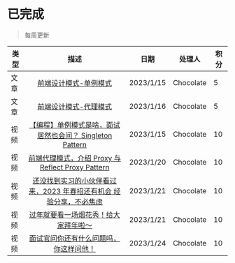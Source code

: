 # 已完成

> 每周更新

| 类型 | 描述 | 日期 | 处理人 | 积分 |
| --- | :-: | :-: | :-: | --- |
| 文章 | [前端设计模式-单例模式](/patterns/singleton-pattern/) | 2023/1/15 | Chocolate | 5 |
| 文章 | [前端设计模式-代理模式](/patterns/proxy-pattern/) | 2023/1/16 | Chocolate | 5 |
| 视频 | [【编程】单例模式是啥，面试居然也会问？ Singleton Pattern](https://www.bilibili.com/video/BV1FA411o7Vm/?spm_id_from=333.999.0.0) | 2023/1/15 | Chocolate | 10 |
| 视频 | [前端代理模式，介绍 Proxy 与 Reflect Proxy Pattern](https://www.bilibili.com/video/BV1FM41187Rx/) | 2023/1/20 | Chocolate | 10 |
| 视频 | [还没找到实习的小伙伴看过来，2023 年春招还有机会 经验分享，不必焦虑](https://www.bilibili.com/video/BV1FY4y1f7nx/) | 2023/1/21 | Chocolate | 10 |
| 视频 | [过年就要看一场烟花秀！给大家拜年啦～](https://www.bilibili.com/video/BV1d8411w7bR/?spm_id_from=333.999.0.0) | 2023/1/21 | Chocolate | 10 |
| 视频 | [面试官问你还有什么问题吗，你这样问他！](https://www.bilibili.com/video/BV1vy4y1R7qR/) | 2023/1/24 | Chocolate | 10 |
